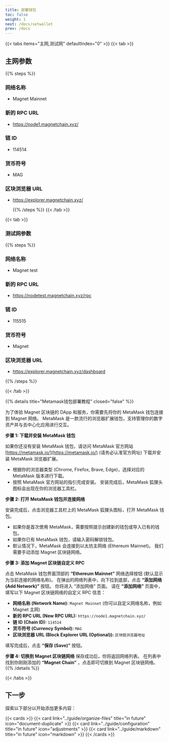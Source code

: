 ```yaml
---
title: 部署钱包
toc: false
weight: 1
next: /docs/setwallet
prev: /docs
---
```


{{< tabs items="主网,测试网" defaultIndex="0" >}}
    {{< tab >}}
## 主网参数

{{% steps %}}

### 网络名称

*    Magnet Mainnet
    
### 新的 RPC URL

*    https://node1.magnetchain.xyz/
### 链 ID

*    114514
    
### 货币符号

*    MAG
    
### 区块浏览器 URL

*    https://explorer.magnetchain.xyz/
    
        {{% /steps %}}
    {{< /tab >}}
    
    
    
{{< tab >}}

### 测试网参数
{{% steps %}}
### 网络名称

*    Magnet test
    
### 新的 RPC URL

*    https://nodetest.magnetchain.xyz/rpc
    
### 链 ID

*    115515
    
### 货币符号

*    Magnet
    
### 区块浏览器 URL

*    https://explorer.magnetchain.xyz/dashboard
    
{{% /steps %}}

{{< /tab >}}



{{% details title="Metamask钱包部署教程" closed="false" %}}


为了体验 Magnet 区块链的 DApp 和服务，你需要先将你的 MetaMask 钱包连接到 Magnet 网络。  MetaMask 是一款流行的浏览器扩展钱包，支持管理你的数字资产并与去中心化应用进行交互。

**步骤 1: 下载并安装 MetaMask 钱包**

如果你还没有安装 MetaMask 钱包，请访问 MetaMask 官方网站 [https://metamask.io/](https://metamask.io/) (请务必认准官方网址) 下载并安装 MetaMask 浏览器扩展。

*   根据你的浏览器类型 (Chrome, Firefox, Brave, Edge)，选择对应的 MetaMask 版本进行下载。
*   按照 MetaMask 官方网站的指引完成安装。  安装完成后，MetaMask 狐狸头图标会出现在你的浏览器工具栏。

**步骤 2:  打开 MetaMask 钱包并连接网络**

安装完成后，点击浏览器工具栏上的 MetaMask 狐狸头图标，打开 MetaMask 钱包。

*   如果你是首次使用 MetaMask，需要按照提示创建新的钱包或导入已有的钱包。
*   如果你已有 MetaMask 钱包，请输入密码解锁钱包。
*   默认情况下，MetaMask 会连接到以太坊主网络 (Ethereum Mainnet)。  我们需要手动添加 Magnet 区块链网络。

**步骤 3:  添加 Magnet 区块链自定义 RPC**

点击 MetaMask 钱包界面顶部的 **“Ethereum Mainnet”** 网络选择按钮 (默认显示为当前连接的网络名称)。
在弹出的网络列表中，向下拉到底部，点击 **“添加网络 (Add Network)”** 按钮。
你将进入 “添加网络” 页面。  请在 **“添加网络”** 页面中，填写以下 Magnet 区块链网络的自定义 RPC 信息：

*   **网络名称 (Network Name):**  `Magnet Mainnet`  (你可以自定义网络名称，例如 Magnet 主网)
*   **新的 RPC URL (New RPC URL):**  `https://node1.magnetchain.xyz/` 
*   **链 ID (Chain ID):**  `114514` 
*   **货币符号 (Currency Symbol):**  `MAG`
*   **区块浏览器 URL (Block Explorer URL (Optional)):**  `区块链浏览器地址`

填写完成后，点击 **“保存 (Save)”** 按钮。

**步骤 4:  切换到 Magnet 区块链网络**
保存成功后，你将返回网络列表。
在列表中找到你刚刚添加的 **“Magnet Chain”** ，点击即可切换到 Magnet 区块链网络。
{{% /details %}}

{{< /tabs >}}

## 下一步

探索以下部分以开始添加更多内容：

{{< cards >}}
  {{< card link="../guide/organize-files" title="in future" icon="document-duplicate" >}}
  {{< card link="../guide/configuration" title="in future" icon="adjustments" >}}
  {{< card link="../guide/markdown" title="in future" icon="markdown" >}}
{{< /cards >}}
